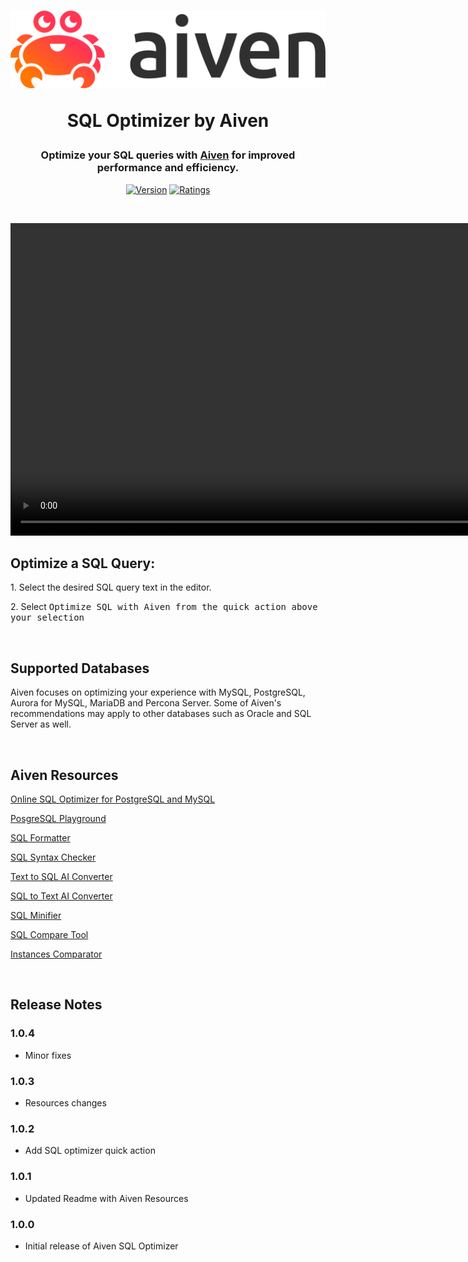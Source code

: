 <div align="center">
<h1>

<picture>
  <source srcset="https://github.com/aiven/aiven-sql-optimizer-vscode/raw/main/assets/images/aiven_logo_dark_theme.png" media="(prefers-color-scheme: dark)">
  <img src="https://github.com/aiven/aiven-sql-optimizer-vscode/raw/main/assets/images/aiven_logo.png" width=800>
</picture>

<b>SQL Optimizer by Aiven</b>

</h1>

<h3>Optimize your SQL queries with <a href="https://aiven.io">Aiven</a> for improved performance and efficiency.</h3>

[![Version](https://img.shields.io/visual-studio-marketplace/v/Aiven.aiven-sql-optimizer-extension?style=for-the-badge&color=%23e38a14
)](https://marketplace.visualstudio.com/items?itemName=Aiven.aiven-sql-optimizer-extension)
[![Ratings](https://img.shields.io/visual-studio-marketplace/r/Aiven.aiven-sql-optimizer-extension?style=for-the-badge&color=%23e38a14)](https://marketplace.visualstudio.com/items?itemName=Aiven.aiven-sql-optimizer-extension)


<br/>

<video src="https://github.com/aiven/aiven-sql-optimizer-vscode/raw/main/assets/videos/how_to_use.mp4" controls loop muted autoplay title="How to use Aiven SQL Optimizer" width=1000></video>

</div>


## Optimize a SQL Query:

<p> 1. Select the desired SQL query text in the editor.</p>
<p> 2. Select <kbd>Optimize SQL with Aiven from the quick action above your selection</kbd></p>

<br/>


## Supported Databases

Aiven focuses on optimizing your experience with MySQL, PostgreSQL, Aurora for MySQL, MariaDB and Percona Server. Some of Aiven's recommendations may apply to other databases such as Oracle and SQL Server as well.

<br/>

## Aiven Resources

<p><a href="https://aiven.io/tools/sql-query-optimizer">Online SQL Optimizer for PostgreSQL and MySQL</a></p>
<p><a href="https://aiven.io/tools/pg-playground">PosgreSQL Playground</a></p>
<p><a href="https://aiven.io/tools/sql-formatter">SQL Formatter</a></p>
<p><a href="https://aiven.io/tools/sql-syntax-checker">SQL Syntax Checker</a></p>
<p><a href="https://aiven.io/tools/text-to-sql">Text to SQL AI Converter</a></p>
<p><a href="https://aiven.io/tools/sql-to-text">SQL to Text AI Converter</a></p>
<p><a href="https://aiven.io/tools/sql-minifier">SQL Minifier</a></p>
<p><a href="https://aiven.io/tools/sql-compare">SQL Compare Tool</a></p>
<p><a href="https://aiven.io/tools/instances">Instances Comparator</a></p>


<br/>

## Release Notes

### 1.0.4

- Minor fixes

### 1.0.3

- Resources changes

### 1.0.2

- Add SQL optimizer quick action

### 1.0.1

- Updated Readme with Aiven Resources

### 1.0.0

- Initial release of Aiven SQL Optimizer

